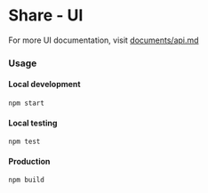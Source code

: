 # Share - UI

For more UI documentation, visit [documents/api.md](documents/api.md)

### Usage

#### Local development

`npm start`

#### Local testing

`npm test`

#### Production

`npm build`